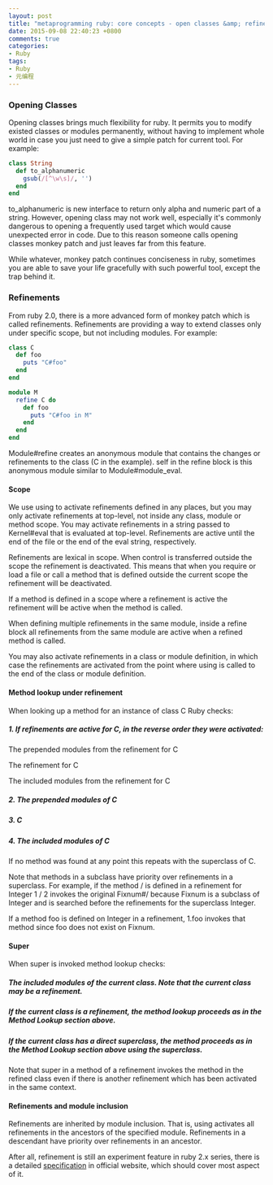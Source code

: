 ```yaml
---
layout: post
title: "metaprogramming ruby: core concepts - open classes &amp; refinements"
date: 2015-09-08 22:40:23 +0800
comments: true
categories:
- Ruby
tags:
- Ruby
- 元编程
---
```


### Opening Classes

Opening classes brings much flexibility for ruby. It permits you to modify existed classes or modules permanently, without having to implement whole world in case you just need to give a simple patch for current tool. For example:

```ruby
class String
  def to_alphanumeric
    gsub(/[^\w\s]/, '')
  end
end
```

to_alphanumeric is new interface to return only alpha and numeric part of a string. However, opening class may not work well, especially it's commonly dangerous to opening a frequently used target which would cause unexpected error in code. Due to this reason someone calls opening classes monkey patch and just leaves far from this feature.

While whatever, monkey patch continues conciseness in ruby, sometimes you are able to save your life gracefully with such powerful tool, except the trap behind it.

### Refinements

From ruby 2.0, there is a more advanced form of monkey patch which is called refinements. Refinements are providing a way to extend classes only under specific scope, but not including modules. For example:

```ruby
class C
  def foo
    puts "C#foo"
  end
end

module M
  refine C do
    def foo
      puts "C#foo in M"
    end
  end
end
```

Module#refine creates an anonymous module that contains the changes or refinements to the class (C in the example). self in the refine block is this anonymous module similar to Module#module_eval.

#### Scope

We use using to activate refinements defined in any places, but you may only activate refinements at top-level, not inside any class, module or method scope. You may activate refinements in a string passed to Kernel#eval that is evaluated at top-level. Refinements are active until the end of the file or the end of the eval string, respectively.

Refinements are lexical in scope. When control is transferred outside the scope the refinement is deactivated. This means that when you require or load a file or call a method that is defined outside the current scope the refinement will be deactivated.

If a method is defined in a scope where a refinement is active the refinement will be active when the method is called.

When defining multiple refinements in the same module, inside a refine block all refinements from the same module are active when a refined method is called.

You may also activate refinements in a class or module definition, in which case the refinements are activated from the point where using is called to the end of the class or module definition.

#### Method lookup under refinement

When looking up a method for an instance of class C Ruby checks:

##### 1. If refinements are active for C, in the reverse order they were activated:

  The prepended modules from the refinement for C

  The refinement for C

  The included modules from the refinement for C

##### 2. The prepended modules of C

##### 3. C

##### 4. The included modules of C

If no method was found at any point this repeats with the superclass of C.

Note that methods in a subclass have priority over refinements in a superclass. For example, if the method / is defined in a refinement for Integer 1 / 2 invokes the original Fixnum#/ because Fixnum is a subclass of Integer and is searched before the refinements for the superclass Integer.

If a method foo is defined on Integer in a refinement, 1.foo invokes that method since foo does not exist on Fixnum.

#### Super

When super is invoked method lookup checks:

##### The included modules of the current class. Note that the current class may be a refinement.

##### If the current class is a refinement, the method lookup proceeds as in the Method Lookup section above.

##### If the current class has a direct superclass, the method proceeds as in the Method Lookup section above using the superclass.

Note that super in a method of a refinement invokes the method in the refined class even if there is another refinement which has been activated in the same context.

#### Refinements and module inclusion

Refinements are inherited by module inclusion. That is, using activates all refinements in the ancestors of the specified module. Refinements in a descendant have priority over refinements in an ancestor.

After all, refinement is still an experiment feature in ruby 2.x series, there is a detailed [specification](https://bugs.ruby-lang.org/projects/ruby-trunk/wiki/RefinementsSpec) in official website, which should cover most aspect of it.

